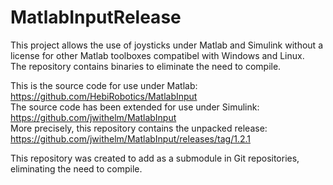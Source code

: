 # MatlabInputRelease

This project allows the use of joysticks under Matlab and Simulink without a license for other Matlab toolboxes compatibel with Windows and Linux.  
The repository contains binaries to eliminate the need to compile.  

This is the source code for use under Matlab:  
https://github.com/HebiRobotics/MatlabInput  
The source code has been extended for use under Simulink:  
https://github.com/jwithelm/MatlabInput  
More precisely, this repository contains the unpacked release:  
https://github.com/jwithelm/MatlabInput/releases/tag/1.2.1

This repository was created to add as a submodule in Git repositories, eliminating the need to compile.

